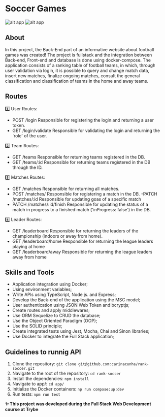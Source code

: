 # Soccer Games #
![alt app](soccer_1.png "screen app")
![alt app](soccer_2.png "screen app")

## About ##

In this project, the Back-End part of an informative website about football games was created! The project is fullstack and the integration between Back-end, Front-end and database is done using docker-compose.
The application consists of a ranking table of football teams, in which, through user validation via login, it is possible to query and change match data, insert new matches, finalize ongoing matches, consult the general classification and classification of teams in the home and away teams.

## Routes ##

1️⃣ User Routes:

* POST /login
  Responsible for registering the login and returning a user token.
* GET /login/validate
  Responsible for validating the login and returning the 'role' of the user.

2️⃣ Team Routes:

* GET /teams
  Responsible for returning teams registered in the DB.
* GET /teams/:id
  Responsible for returning teams registered in the DB through the ID.

3️⃣ Matches Routes:

* GET /matches
  Responsible for returning all matches.
* POST /matches/
  Responsible for registering a match in the DB. -PATCH /matches/:id
  Responsible for updating goas of a specific match
* PATCH /matches/:id/finish
  Responsible for updating the status of a match in progress to a finished match ('inProgress: false') in the DB.

4️⃣ Leader Routes:

* GET /leaderboard
  Responsible for returning the leaders of the championship (indoors or away from home).
* GET /leaderboard/home
  Responsible for returning the league leaders playing at home
* GET /leaderboard/away
  Responsible for returning the league leaders away from home

## Skills and Tools ##

* Application integration using Docker;
* Using environment variables;
* Write APIs using TypeScript, Node js. and Express;
* Develop the Back-end of the application using the MSC model;
* User authentication using JSON Web Token and bcryptjs;
* Create routes and apply middlewares;
* Use ORM Sequelize to CRUD the database;
* Use the Object Oriented Paradigm (OOP);
* Use the SOLID principle;
* Create integrated tests using Jest, Mocha, Chai and Sinon libraries;
* Use Docker to integrate the Full Stack application;

## Guidelines to runnig API ##

1. Clone the repository: ```git clone git@github.com:carinacunha/rank-soccer.git```
2. Navigate to the root of the repository: ```cd rank-soccer```
4. Install the dependencies: ```npm install ```
5. Navigate to app/: ```cd app/ ```
6. Initialize the Docker containers: ```np run compose:up:dev```
7. Run tests: ```npm run test```

**✨ This project was developed during the Full Stack Web Development course at Trybe**
